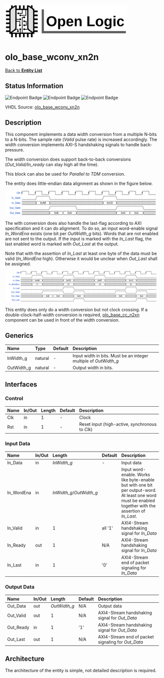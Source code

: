 <img src="../Logo.png" alt="Logo" width="400">

# olo_base_wconv_xn2n

[Back to **Entity List**](../EntityList.md)

## Status Information

![Endpoint Badge](https://img.shields.io/endpoint?url=https://storage.googleapis.com/open-logic-badges/coverage/olo_base_wconv_xn2n.json?cacheSeconds=0) ![Endpoint Badge](https://img.shields.io/endpoint?url=https://storage.googleapis.com/open-logic-badges/branches/olo_base_wconv_xn2n.json?cacheSeconds=0) ![Endpoint Badge](https://img.shields.io/endpoint?url=https://storage.googleapis.com/open-logic-badges/issues/olo_base_wconv_xn2n.json?cacheSeconds=0)

VHDL Source: [olo_base_wconv_xn2n](../../src/base/vhdl/olo_base_wconv_xn2n.vhd)

## Description

This component implements a data width conversion from a multiple N-bits to a N-bits. The sample rate (*Valid* pulse rate) is increased accordingly. The width conversion implements AXI-S handshaking signals to handle back-pressure.

The width conversion does support back-to-back conversions (*Out_Valid/In_ready* can stay high all the time).

This block can also be used for *Parallel to TDM* conversion. 

The entity does little-endian data alignment as shown in the figure below.

![Data alignment](./wconv/olo_base_wconv_xn2n_align.svg)



The with conversion does also handle the last-flag according to AXI specification and it can do alignment. To do so, an input word-enable signal *In_WordEna* exists (one bit per *OutWidth_g* bits). Words that are not enabled are not sent to the output. If the input is marked with the *In_Last* flag, the last enabled word is marked with *Out_Last* at the output.

Note that with the assertion of *In_Last* at least one byte of the data must be valid (*In_WordEna* high). Otherwise it would be unclear when *Out_Last* shall be assigned.

![Wave](./wconv/olo_base_wconv_xn2n.svg)

This entity does only do a width conversion but not clock crossing. If a double-clock-half-width conversion is required, [olo_base_cc_n2xn](./olo_base_cc_n2xn)  component can be used in front of the width conversion.



## Generics

| Name       | Type    | Default | Description                                                  |
| :--------- | :------ | ------- | :----------------------------------------------------------- |
| InWidth_g  | natural | -       | Input width in bits. Must be an integer multiple of *OutWidth_g* |
| OutWidth_g | natural | -       | Output width in bits.                                        |

## Interfaces

### Control

| Name | In/Out | Length | Default | Description                                     |
| :--- | :----- | :----- | ------- | :---------------------------------------------- |
| Clk  | in     | 1      | -       | Clock                                           |
| Rst  | in     | 1      | -       | Reset input (high-active, synchronous to *Clk*) |

### Input Data

| Name       | In/Out | Length                   | Default | Description                                                  |
| :--------- | :----- | :----------------------- | ------- | :----------------------------------------------------------- |
| In_Data    | in     | *InWidth_g*              | -       | Input data                                                   |
| In_WordEna | in     | *InWidth_g*/*OutWidth_g* |         | Input word-enable. Works like byte-enable but with one bit per output-word. At least one word must be enabled together with the assertion of *In_Last*. |
| In_Valid   | in     | 1                        | all '1' | AXI4-Stream handshaking signal for *In_Data*                 |
| In_Ready   | out    | 1                        | N/A     | AXI4-Stream handshaking signal for *In_Data*                 |
| In_Last    | in     | 1                        | '0'     | AXI4-Stream end of packet signaling for *In_Data*            |

### Output Data

| Name      | In/Out | Length       | Default | Description                                        |
| :-------- | :----- | :----------- | ------- | :------------------------------------------------- |
| Out_Data  | out    | *OutWidth_g* | N/A     | Output data                                        |
| Out_Valid | out    | 1            | N/A     | AXI4-Stream handshaking signal for *Out_Data*      |
| Out_Ready | in     | 1            | '1'     | AXI4-Stream handshaking signal for *Out_Data*      |
| Out_Last  | out    | 1            | N/A     | AXI4-Stream end of packet signaling for *Out_Data* |

## Architecture

The architecture of the entity is simple, not detailed description is required.



